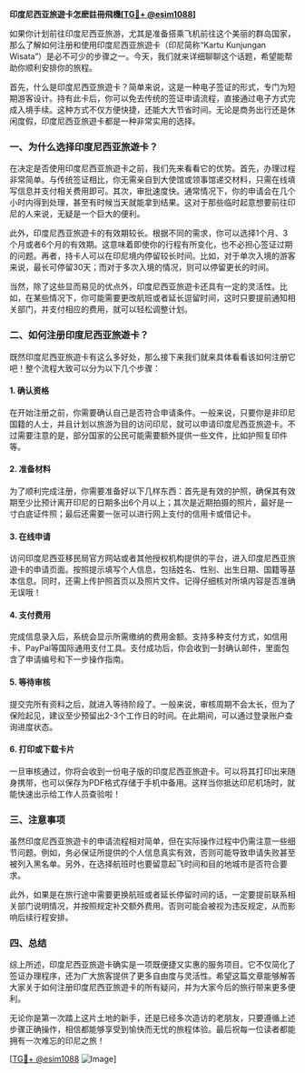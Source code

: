 **印度尼西亚旅遊卡怎麽註冊飛機[[TG💪+ @esim1088](https://t.me/s/esim1088)]**

如果你计划前往印度尼西亚旅游，尤其是准备搭乘飞机前往这个美丽的群岛国家，那么了解如何注册和使用印度尼西亚旅遊卡（印尼简称“Kartu Kunjungan Wisata”）是必不可少的步骤之一。今天，我们就来详细聊聊这个话题，希望能帮助你顺利安排你的旅程。

首先，什么是印度尼西亚旅遊卡？简单来说，这是一种电子签证的形式，专门为短期游客设计。持有此卡后，你可以免去传统的签证申请流程，直接通过电子方式完成入境手续。这种方式不仅方便快捷，还能大大节省时间。无论是商务出行还是休闲度假，印度尼西亚旅遊卡都是一种非常实用的选择。

### 一、为什么选择印度尼西亚旅遊卡？

在决定是否使用印度尼西亚旅遊卡之前，我们先来看看它的优势。首先，办理过程非常简单。与传统签证相比，你无需亲自到大使馆或领事馆递交材料，只需在线填写信息并支付相关费用即可。其次，审批速度快。通常情况下，你的申请会在几个小时内得到处理，甚至有时候当天就能拿到结果。这对于那些临时起意想要前往印尼的人来说，无疑是一个巨大的便利。

此外，印度尼西亚旅遊卡的有效期较长。根据不同的需求，你可以选择1个月、3个月或者6个月的有效期。这意味着即使你的行程有所变化，也不必担心签证过期的问题。再者，持卡人可以在印尼境内停留较长时间。比如，对于单次入境的游客来说，最长可停留30天；而对于多次入境的情况，则可以停留更长的时间。

当然，除了这些显而易见的优点外，印度尼西亚旅遊卡还具有一定的灵活性。比如，在某些情况下，你可能需要更改航班或者延长逗留时间，这时只要提前通知相关部门，并支付相应的费用，就可以轻松调整计划。

### 二、如何注册印度尼西亚旅遊卡？

既然印度尼西亚旅遊卡有这么多好处，那么接下来我们就来具体看看该如何注册它吧！整个流程大致可以分为以下几个步骤：

#### 1. 确认资格

在开始注册之前，你需要确认自己是否符合申请条件。一般来说，只要你是非印尼国籍的人士，并且计划以旅游为目的访问印尼，就可以申请印度尼西亚旅遊卡。不过需要注意的是，部分国家的公民可能需要额外提供一些文件，比如护照复印件等。

#### 2. 准备材料

为了顺利完成注册，你需要准备好以下几样东西：首先是有效的护照，确保其有效期至少比预计离开印尼的日期多出6个月以上；其次是近期拍摄的照片，最好是一寸白底证件照；最后还需要一张可以进行网上支付的信用卡或借记卡。

#### 3. 在线申请

访问印度尼西亚移民局官方网站或者其他授权机构提供的平台，进入印度尼西亚旅遊卡的申请页面。按照提示填写个人信息，包括姓名、性别、出生日期、国籍等基本信息。同时，还需上传护照首页以及照片文件。记得仔细核对所填内容是否准确无误哦！

#### 4. 支付费用

完成信息录入后，系统会显示所需缴纳的费用金额。支持多种支付方式，如信用卡、PayPal等国际通用支付工具。支付成功后，你会收到一封确认邮件，里面包含了申请编号和下一步操作指南。

#### 5. 等待审核

提交完所有资料之后，就进入等待阶段了。一般来说，审核周期不会太长，但为了保险起见，建议至少预留出2-3个工作日的时间。在此期间，可以通过登录账户查询进度状态。

#### 6. 打印或下载卡片

一旦审核通过，你将会收到一份电子版的印度尼西亚旅遊卡。可以将其打印出来随身携带，也可以保存为PDF格式存储于手机中备用。这样当你抵达印尼机场时，就能快速出示给工作人员查验啦！

### 三、注意事项

虽然印度尼西亚旅遊卡的申请流程相对简单，但在实际操作过程中仍需注意一些细节问题。例如，务必保证所提供的个人信息真实有效，否则可能导致申请失败甚至被列入黑名单。另外，在选择航班时也要留意起飞时间和目的地城市是否符合要求。

此外，如果是在旅行途中需要更换航班或者延长停留时间的话，一定要提前联系相关部门说明情况，并按照规定补交额外费用。否则可能会被视为违反规定，从而影响后续行程安排。

### 四、总结

综上所述，印度尼西亚旅遊卡确实是一项既便捷又实惠的服务项目。它不仅简化了签证办理程序，还为广大旅客提供了更多自由度与灵活性。希望这篇文章能够解答大家关于如何注册印度尼西亚旅遊卡的所有疑问，并为大家今后的旅行带来更多便利。

无论你是第一次踏上这片土地的新手，还是已经多次造访的老朋友，只要遵循上述步骤正确操作，相信都能够享受到愉快而无忧的旅程体验。最后祝每一位读者都能拥有一次难忘的印尼之旅！

[[TG💪+ @esim1088](https://t.me/s/esim1088) ![Image](https://i.postimg.cc/4NQfJmqS/Snipaste-2025-05-13-00-14-12.png)]